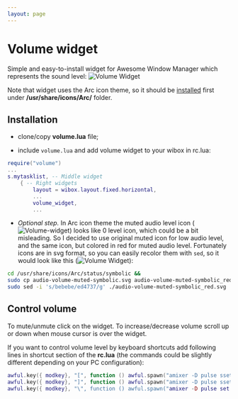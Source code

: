 ```yaml
---
layout: page
---
```

# Volume widget

Simple and easy-to-install widget for Awesome Window Manager which represents the sound level: ![Volume Widget](
./vol-widget-1.png)

Note that widget uses the Arc icon theme, so it should be [installed](https://github.com/horst3180/arc-icon-theme#installation) first under **/usr/share/icons/Arc/** folder.

## Installation

- clone/copy **volume.lua** file;

- include `volume.lua` and add volume widget to your wibox in rc.lua:

```lua
require("volume")
...
s.mytasklist, -- Middle widget
	{ -- Right widgets
    	layout = wibox.layout.fixed.horizontal,
		...
		volume_widget,
		...      
```

- _Optional step._ In Arc icon theme the muted audio level icon (![Volume-widget](./audio-volume-muted-symbolic.png)) looks like 0 level icon, which could be a bit misleading.
 So I decided to use original muted icon for low audio level, and the same icon, but colored in red for muted audio level. Fortunately icons are in svg format, so you can easily recolor them with `sed`, so it would look like this (![Volume Widget](./audio-volume-muted-symbolic_red.png)):
 
 ```bash
 cd /usr/share/icons/Arc/status/symbolic && 
 sudo cp audio-volume-muted-symbolic.svg audio-volume-muted-symbolic_red.svg && 
 sudo sed -i 's/bebebe/ed4737/g' ./audio-volume-muted-symbolic_red.svg 
 ```

## Control volume

To mute/unmute click on the widget. To increase/decrease volume scroll up or down when mouse cursor is over the widget.

If you want to control volume level by keyboard shortcuts add following lines in shortcut section of the **rc.lua** (the commands could be slightly different depending on your PC configuration):

```lua
awful.key({ modkey}, "[", function () awful.spawn("amixer -D pulse sset Master 5%-") end, {description = "increase volume", group = "custom"}),
awful.key({ modkey}, "]", function () awful.spawn("amixer -D pulse sset Master 5%+") end, {description = "decrease volume", group = "custom"}),
awful.key({ modkey}, "\", function () awful.spawn("amixer -D pulse set Master +1 toggle") end, {description = "mute volume", group = "custom"}),
```
